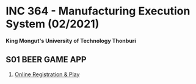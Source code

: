 # INC 364 - Manufacturing Execution System (02/2021)

**King Mongut's University of Technology Thonburi**

## S01 BEER GAME APP
1. [Online Registration & Play](https://beergameapp.com)